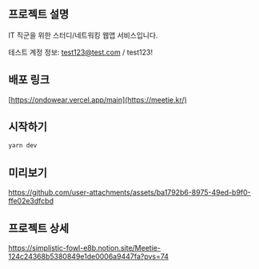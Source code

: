 ## 프로젝트 설명
IT 직군을 위한 스터디/네트워킹 웹앱 서비스입니다.

테스트 계정 정보: test123@test.com / test123!


## 배포 링크
[https://ondowear.vercel.app/main](https://meetie.kr/)

## 시작하기

```bash
yarn dev
```

## 미리보기


https://github.com/user-attachments/assets/ba1792b6-8975-49ed-b9f0-ffe02e3dfcbd




## 프로젝트 상세
https://simplistic-fowl-e8b.notion.site/Meetie-124c24368b5380849e1de0006a9447fa?pvs=74
